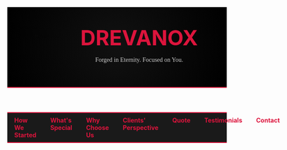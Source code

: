 <!DOCTYPE html>
<html lang="en">
<head>
  <meta charset="UTF-8" />
  <meta name="viewport" content="width=device-width, initial-scale=1.0" />
  <title>Drevanox</title>
  <style>
    @import url('https://fonts.googleapis.com/css2?family=Cinzel:wght@700&family=Roboto+Slab&display=swap');

    body {
      margin: 0;
      font-family: 'Roboto Slab', serif;
      color: #fff;
      background-color: #000;
      background-image: url('https://www.transparenttextures.com/patterns/black-linen.png');
      animation: fadeIn 2s ease-in;
    }

    @keyframes fadeIn {
      from { opacity: 0; }
      to { opacity: 1; }
    }

    header {
      padding: 2rem;
      display: flex;
      align-items: center;
      gap: 1rem;
      background: radial-gradient(circle at center, #111 0%, #000 100%);
      border-bottom: 2px solid crimson;
    }
    header img {
      height: 120px;
      animation: zoomIn 1s ease-in-out;
    }
    @keyframes zoomIn {
      from { transform: scale(0.5); opacity: 0; }
      to { transform: scale(1); opacity: 1; }
    }
    header h1 {
      font-family: 'Cinzel', serif;
      font-size: 3rem;
      color: crimson;
      margin: 0;
    }
    nav {
      background-color: #1a1a1a;
      display: flex;
      justify-content: space-around;
      border-top: 2px solid crimson;
      border-bottom: 2px solid crimson;
    }
    nav a {
      color: crimson;
      text-decoration: none;
      font-weight: bold;
      padding: 0.5rem 1rem;
      transition: all 0.3s ease-in-out;
    }
    nav a:hover {
      background-color: crimson;
      color: #000;
    }
    section {
      min-height: 100vh;
      border-bottom: 1px solid #333;
      background-color: rgba(0, 0, 0, 0.85);
      padding: 2rem;
      animation: fadeIn 1.5s ease-in;
    }
    h2 {
      color: crimson;
      font-family: 'Cinzel', serif;
    }
    blockquote {
      font-style: italic;
      border-left: 4px solid crimson;
      padding-left: 1rem;
      color: #ccc;
    }
    footer {
      background-color: #111;
      text-align: center;
      padding: 2rem;
      border-top: 1px solid #333;
    }
    .visual-section {
      display: flex;
      flex-wrap: wrap;
      gap: 1rem;
    }
    .visual-section img {
      width: 100%;
      max-width: 400px;
      height: auto;
      border: 2px solid crimson;
      border-radius: 10px;
      transition: transform 0.3s ease-in-out;
    }
    .visual-section img:hover {
      transform: scale(1.05);
    }
    .quote-text {
      font-family: 'Cinzel', serif;
      font-weight: bold;
      text-align: center;
      font-size: 2rem;
      margin-top: 30vh;
      animation: slideIn 2s ease-in-out;
    }
    .quote-author {
      text-align: center;
      font-size: 1.2rem;
      margin-top: 1rem;
      color: crimson;
    }
    @keyframes slideIn {
      from { transform: translateY(-50px); opacity: 0; }
      to { transform: translateY(0); opacity: 1; }
    }
    form {
      display: flex;
      flex-direction: column;
      max-width: 500px;
      margin: 2rem auto;
      gap: 1rem;
    }
    form input, form textarea {
      padding: 0.75rem;
      border-radius: 5px;
      border: 1px solid #444;
      font-family: 'Roboto Slab', serif;
    }
    form button {
      background-color: crimson;
      color: #000;
      border: none;
      padding: 1rem;
      font-weight: bold;
      cursor: pointer;
      transition: background-color 0.3s ease;
    }
    form button:hover {
      background-color: #a00000;
    }
  </style>
</head>
<body>
  <header>
    <img src="DREVANOX LOGO.png" alt="Drevanox Logo" />
    <div>
      <h1>DREVANOX</h1>
      <p style="color: #ccc; font-family: 'Roboto Slab', serif;">Forged in Eternity. Focused on You.</p>
    </div>
  </header>

  <nav>
    <a href="#started">How We Started</a>
    <a href="#special">What's Special</a>
    <a href="#choose">Why Choose Us</a>
    <a href="#clients">Clients' Perspective</a>
    <a href="#quote">Quote</a>
    <a href="#testimonials">Testimonials</a>
    <a href="#contact">Contact</a>
  </nav>

  <section id="started">
    <h2>How We Started</h2>
    <p>Drevanox was born from ambition, built on grit, and fueled by the fire of innovation...</p>
    <div class="visual-section">
      <img src="https://images.unsplash.com/photo-1535223289827-42f1e9919769" alt="Journey" />
    </div>
  </section>

  <section id="special">
    <h2>What's Special About Us</h2>
    <p>We mix mythic energy with modern execution. No fluff, just results that speak for themselves.</p>
    <div class="visual-section">
      <img src="https://images.unsplash.com/photo-1556742400-b5c05c9b84b8" alt="Special Approach" />
    </div>
  </section>

  <section id="choose">
    <h2>Why Should People Choose Us?</h2>
    <p>Because we're more than a service — we're an experience crafted to endure.</p>
    <div class="visual-section">
      <img src="https://images.unsplash.com/photo-1605810230434-7631cf222b5c" alt="Why Us" />
    </div>
  </section>

  <section id="clients">
    <h2>Why Our Clients Agree to Work for Us</h2>
    <p>They don’t just stay — they advocate. They believe in what we build together.</p>
    <div class="visual-section">
      <img src="https://images.unsplash.com/photo-1595152772835-219674b2a8a6" alt="Happy Clients" />
    </div>
  </section>

  <section id="quote">
    <div class="quote-text">
      "The best business strategy is a satisfied customer."
    </div>
    <div class="quote-author">
      — CEO, Drevanox
    </div>
  </section>

  <section id="testimonials">
    <h2>Testimonials</h2>
    <p>“Drevanox changed the way we do business.” — A Satisfied Partner</p>
    <p>“Unmatched clarity and results.” — Another Happy Client</p>
    <div class="visual-section">
      <img src="https://images.unsplash.com/photo-1521737604893-d14cc237f11d" alt="Client Testimonials" />
    </div>
  </section>

  <section id="contact">
    <h2>Contact Us</h2>
    <form>
      <input type="text" placeholder="First Name" required />
      <input type="text" placeholder="Last Name" required />
      <input type="text" placeholder="Skype ID" required />
      <input type="text" placeholder="Contact Number" required />
      <input type="email" placeholder="Email" required />
      <textarea placeholder="Your Comment" rows="4"></textarea>
      <button type="submit">Submit</button>
    </form>
  </section>

  <footer>
    <p>&copy; 2025 Drevanox. All rights reserved.</p>
  </footer>
</body>
</html>
